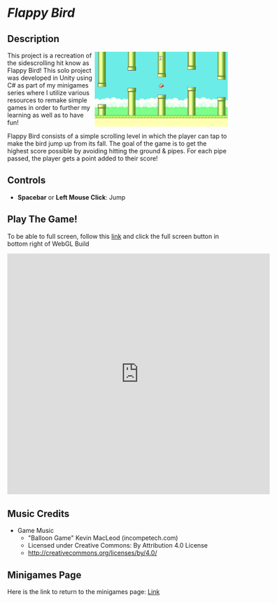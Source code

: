 # *Flappy Bird*

## Description
<img align="right" width="304.128" height="171.072" src="https://github.com/SergeiBak/PersonalWebsite/blob/master/images/flappybird.png?raw=true">
This project is a recreation of the sidescrolling hit know as Flappy Bird! This solo project was developed in Unity using C# as part of my minigames series where I 
utilize various resources to remake simple games in order to further my learning as well as to have fun!     

Flappy Bird consists of a simple scrolling level in which the player can tap to make the bird jump up from its fall. The goal of the game is to get the highest 
score possible by avoiding hitting the ground & pipes. For each pipe passed, the player gets a point added to their score!        

## Controls    
- **Spacebar** or **Left Mouse Click**: Jump    

## Play The Game!
To be able to full screen, follow this [link](https://sergeibak.github.io/FlappyBird/FlappyBird/) and click the full screen button in bottom right of WebGL Build   

<center>
<iframe 
    src="https://sergeibak.github.io/FlappyBird/FlappyBird/index.html" 
    style="border:0px #000000 none;" 
    name="HeroTNG" 
    scrolling="no" 
    frameborder="1" 
    marginheight="px" 
    marginwidth="320px" 
    height="550px" 
    width="600px">
</iframe>
</center>   

## Music Credits
- Game Music
  - "Balloon Game" Kevin MacLeod (incompetech.com)
  - Licensed under Creative Commons: By Attribution 4.0 License
  - [http://creativecommons.org/licenses/by/4.0/ ](https://creativecommons.org/licenses/by/4.0/)

## Minigames Page
Here is the link to return to the minigames page: [Link](https://sergeibak.github.io/PersonalWebsite/Minigames)
